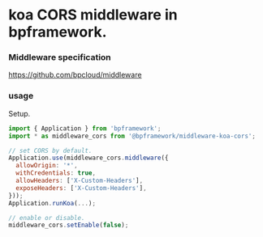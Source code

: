 # koa CORS middleware in bpframework.

### Middleware specification

https://github.com/bpcloud/middleware

### usage

Setup.

```js
import { Application } from 'bpframework';
import * as middleware_cors from '@bpframework/middleware-koa-cors';

// set CORS by default.
Application.use(middleware_cors.middleware({
  allowOrigin: '*',
  withCredentials: true,
  allowHeaders: ['X-Custom-Headers'],
  exposeHeaders: ['X-Custom-Headers'],
}));
Application.runKoa(...);

// enable or disable.
middleware_cors.setEnable(false);
```